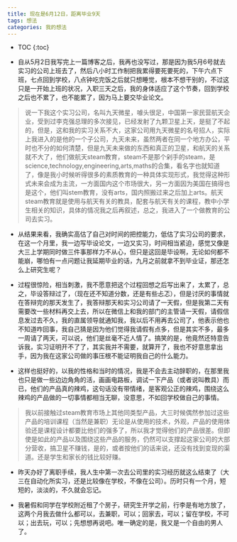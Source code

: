```yaml
---
title: 现在是6月12日，距离毕业9天
tags: 想法
categories: 我的想法
---
```


* TOC
{:toc}


* 自从5月2日我写完上一篇博客之后，我再也没写过，那是因为我5月6号就去实习的公司上班去了，然后八小时工作制把我累得要死要死的，下午六点下班，七点回到学校，八点钟吃完饭之后就只想睡觉，根本不想干别的，不过这只是一开始上班的状况，入职三天之后，我的身体适应了这个节奏，回到学校之后也不累了，也不能累了，因为马上要交毕业论文。

<!-- more -->



 >说一下我这个实习公司，名叫九天微星，噱头很足，中国第一家民营航天企业，受到过李克强总理的多次接见，已经发射了九颗卫星上天，是挺了不起的，但是，这和我的实习关系不大，这家公司用九天微星的名号招人，实际上我进入的是他的一个子公司，九天未来，虽然两者在同一个地方办公，平时也不分的如何清楚，但是九天未来做的东西和真正的卫星，和航天的关系就不大了，他们做航天steam教育，steam不是那个剁手的steam，是science,technology,engineering,arts,maths的合集，看名字也就知道了，像是我小时候听得很多的素质教育的一种具体实现形式，我觉得这种形式未来会成为主流，一方面国内这个市场很大，另一方面因为美国在搞得也是这个，他们叫stem教育，没有arts，国内照搬过来之后加上arts。航天steam教育就是使用与航天有关的教具，配套与航天有关的课程，教中小学生相关的知识，具体的情况我之后再叙述，总之，我进入了一个做教育的公司去实习。


* 从结果来看，我确实高估了自己对时间的把控能力，低估了实习公司的要求，在这一个月里，我一边写毕设论文，一边又实习，时间相当紧迫，感觉又像是大三上学期同时做三件事那样力不从心，但只是这回是毕设啊，无论如何都不能崩，哪怕有一点问题让我延期毕业的话，九月之前就拿不到毕业证，那还怎么上研究生呢？

* 过程很惊险，相当刺激，我不愿意把这个过程回想之后写出来了，太累了，总之，毕设答辩过了，（现在还不知道分数，还是有些忐忑），但是讨厌的事情就在答辩完的那天发生了，我答辩那天和实习公司请了一天假，但是我第二天有需要改一些材料再交上去，所以在微信上和我的部门的主管请一天假，请假信息发过去不久，我的直属领导就通知我，我以后不用再去公司了，他表示他也不知道咋回事，我自己猜是因为他们觉得我请假有点多，但是其实不多，最多一周请了两天，可以说，他们是丝毫不近人情了。搞笑的是，他竟然还特意告诉我，实习证明开不了了，其实我并不需要，就算开了，我也不好意思拿出手，因为我在这家公司做的事压根不能证明我自己的什么能力。

* 这样也挺好的，以我的性格和当时的情况，我是不会去主动辞职的，在那里我也只是做一些边边角角的活，画画电路板，调试一下产品（或者说叫教具）而已，他们的产品真的辣鸡，这句话没有带情绪，是客观公正的辣鸡，围绕这么辣鸡的产品做的一切事情都相当无聊，没意思，不如回学校做自己的事情。


>我以前接触过steam教育市场上其他同类型产品，大三时候偶然参加过这些产品的培训课程（当然是兼职）无论是从使用的技术，外观，产品的使用体验还是课程设计都要比他们的强多了，所以我才觉得他们的产品很差。但即使是如此的产品以及围绕这些产品的服务，仍然可以支撑起这家公司的大部分营收，搞卫星不赚钱，是的，或者按他们的话来说，还没有找到变现的渠道。还是学生和家长的钱比较好赚。


* 昨天办好了离职手续，我人生中第一次去公司里的实习经历就这么结束了（大三在自动化所实习，还是比较像在学校，不像在公司）。历时只有一个月，短短的，淡淡的，不久就会忘记。

* 我暑假和同学在学校附近租了个房子，研究生开学之前，行李是有地方放了，这两个月我去做什么都可以，去兼职，可以；回家去，可以；留在学校，不可以；出去玩，可以；先想想再说吧。唯一确定的是，我又是一个自由的男人了。